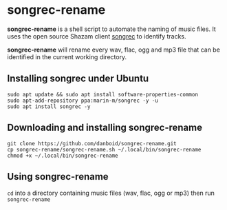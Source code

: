 # songrec-rename

**songrec-rename** is a shell script to automate the naming of music files.
It uses the open source Shazam client [songrec](https://github.com/marin-m/SongRec/) to identify tracks.

**songrec-rename** will rename every wav, flac, ogg and mp3 file that can 
be identified in the current working directory.

## Installing songrec under Ubuntu

```
sudo apt update && sudo apt install software-properties-common
sudo apt-add-repository ppa:marin-m/songrec -y -u
sudo apt install songrec -y
```

## Downloading and installing songrec-rename

```
git clone https://github.com/danboid/songrec-rename.git
cp songrec-rename/songrec-rename.sh ~/.local/bin/songrec-rename
chmod +x ~/.local/bin/songrec-rename
```

## Using songrec-rename

`cd` into a directory containing music files (wav, flac, ogg or mp3) then run `songrec-rename`
